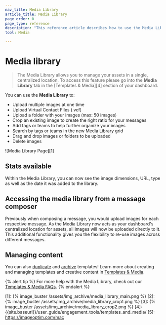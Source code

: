 ```yaml
---
nav_title: Media Library
article_title: Media Library
page_order: 0
page_type: reference
description: "This reference article describes how to use the Media Library to manage your assets in a single, centralized location."
tool: Media

---
```

# Media library

> The Media Library allows you to manage your assets in a single, centralized location. To access this feature please go into the **Media Library** tab in the [Templates & Media][4] section of your dashboard.

You can use the **Media Library** to:

* Upload multiple images at one time
* Upload Virtual Contact Files (.vcf)
* Upload a folder with your images (max: 50 images)
* Crop an existing image to create the right ratio for your messages
* Add tags or teams to help further organize your images
* Search by tags or teams in the new Media Library grid
* Drag and drop images or folders to be uploaded
* Delete images

![Media Library Page][1]

## Stats available
Within the Media Library, you can now see the image dimensions, URL, type as well as the date it was added to the library.

## Accessing the media library from a message composer
Previously when composing a message, you would upload images for each respective message. As the Media Library now acts as your dashboard's centralized location for assets, all images will now be uploaded directly to it. This additional functionality gives you the flexibility to re-use images across different messages.

## Managing content 

You can also [duplicate]({{site.baseurl}}/user_guide/engagement_tools/templates_and_media/duplicate/) and [archive]({{site.baseurl}}/user_guide/engagement_tools/templates_and_media/archive/) templates! Learn more about creating and managing templates and creative content in [Templates & Media]({{site.baseurl}}/user_guide/engagement_tools/templates_and_media/).

{% alert tip %} For more help with the Media Library, check out our [Templates & Media FAQs]({{site.baseurl}}/user_guide/engagement_tools/templates_and_media/faqs). {% endalert %}

[1]: {% image_buster /assets/img_archive/media_library_main.png %}
[2]: {% image_buster /assets/img_archive/media_library_crop1.png %}
[3]: {% image_buster /assets/img_archive/media_library_crop2.png %}
[4]: {{site.baseurl}}/user_guide/engagement_tools/templates_and_media/
[5]: https://imageoptim.com/mac

